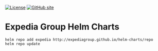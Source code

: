 [![License](https://img.shields.io/badge/License-Apache%202.0-blue.svg)](https://opensource.org/licenses/Apache-2.0)
[![GitHub site](https://img.shields.io/badge/GitHub-site-blue.svg)](https://expediagroup.github.io/helm-charts/)

# Expedia Group Helm Charts

```
helm repo add expedia http://expediagroup.github.io/helm-charts/repo
helm repo update
```
